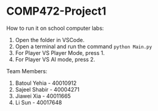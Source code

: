# COMP472-Project1

How to run it on school computer labs: 

1. Open the folder in VSCode. 
2. Open a terminal and run the command `python Main.py`
3. For Player VS Player Mode, press 1. 
4. For Player VS AI mode, press 2. 

Team Members: 
1. Batoul Yehia - 40010912 
2. Sajeel Shabir - 40004271 
3. Jiawei Xia - 40011665 
4. Li Sun - 40017648 
